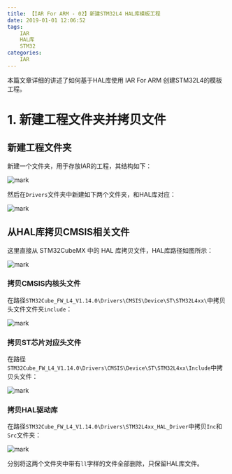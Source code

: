 ```yaml
---
title: 【IAR For ARM - 02】新建STM32L4 HAL库模板工程
date: 2019-01-01 12:06:52
tags:
    IAR
    HAL库
    STM32
categories:
    IAR
---
```

本篇文章详细的讲述了如何基于HAL库使用 IAR For ARM 创建STM32L4的模板工程。

# 1. 新建工程文件夹并拷贝文件

## 新建工程文件夹
新建一个文件夹，用于存放IAR的工程，其结构如下：

![mark](http://mculover666.cn/image/20190823/1UqVrIEgk8WG.png?imageslim)

然后在`Drivers`文件夹中新建如下两个文件夹，和HAL库对应：

![mark](http://mculover666.cn/image/20190823/yBuCScXlLcP2.png?imageslim)

## 从HAL库拷贝CMSIS相关文件

这里直接从 STM32CubeMX 中的 HAL 库拷贝文件，HAL库路径如图所示：

![mark](http://mculover666.cn/image/20190823/lXwaAGshPUWW.png?imageslim)

### 拷贝CMSIS内核头文件

在路径`STM32Cube_FW_L4_V1.14.0\Drivers\CMSIS\Device\ST\STM32L4xx\`中拷贝头文件文件夹`include`：

![mark](http://mculover666.cn/image/20190823/2n7BVeaCJfUO.png?imageslim)

### 拷贝ST芯片对应头文件
在路径`STM32Cube_FW_L4_V1.14.0\Drivers\CMSIS\Device\ST\STM32L4xx\Include`中拷贝头文件：

![mark](http://mculover666.cn/image/20190823/xMrxEAR0JuOo.png?imageslim)

### 拷贝HAL驱动库

在路径`STM32Cube_FW_L4_V1.14.0\Drivers\STM32L4xx_HAL_Driver`中拷贝`Inc`和`Src`文件夹：

![mark](http://mculover666.cn/image/20190823/6DvetzcV8tby.png?imageslim)

分别将这两个文件夹中带有`ll`字样的文件全部删除，只保留HAL库文件。



